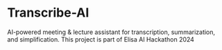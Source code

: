 # Transcribe-AI
AI-powered meeting &amp; lecture assistant for transcription, summarization, and simplification. This project is part of Elisa AI Hackathon 2024
